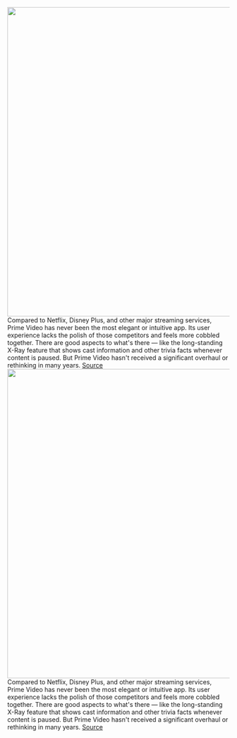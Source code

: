 <img src='https://cdn.vox-cdn.com/thumbor/jkbohrngFxrvwgnLcMfQomzaz9w=/0x0:2040x1141/1200x675/filters:focal(857x408:1183x734)/cdn.vox-cdn.com/uploads/chorus_image/image/71148632/Screen_Shot_2022_07_18_at_10.13.37_AM.0.png' width='700px' /><br/>
Compared to Netflix, Disney Plus, and other major streaming services, Prime Video has never been the most elegant or intuitive app. Its user experience lacks the polish of those competitors and feels more cobbled together. There are good aspects to what's there — like the long-standing X-Ray feature that shows cast information and other trivia facts whenever content is paused. But Prime Video hasn't received a significant overhaul or rethinking in many years.
<a href='https://www.theverge.com/2022/7/18/23268285/amazon-prime-video-2022-redesign-preview-announcement'> Source <a/><img src='https://cdn.vox-cdn.com/thumbor/jkbohrngFxrvwgnLcMfQomzaz9w=/0x0:2040x1141/1200x675/filters:focal(857x408:1183x734)/cdn.vox-cdn.com/uploads/chorus_image/image/71148632/Screen_Shot_2022_07_18_at_10.13.37_AM.0.png' width='700px' /><br/>
Compared to Netflix, Disney Plus, and other major streaming services, Prime Video has never been the most elegant or intuitive app. Its user experience lacks the polish of those competitors and feels more cobbled together. There are good aspects to what's there — like the long-standing X-Ray feature that shows cast information and other trivia facts whenever content is paused. But Prime Video hasn't received a significant overhaul or rethinking in many years.
<a href='https://www.theverge.com/2022/7/18/23268285/amazon-prime-video-2022-redesign-preview-announcement'> Source <a/>